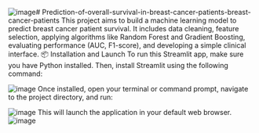 ![image](https://github.com/user-attachments/assets/31886122-bca2-410e-81ef-facdf257fe8c)# Prediction-of-overall-survival-in-breast-cancer-patients-breast-cancer-patients
This project aims to build a machine learning model to predict breast cancer patient survival. It includes data cleaning, feature selection, applying algorithms like Random Forest and Gradient Boosting, evaluating performance (AUC, F1-score), and developing a simple clinical interface.
📦 Installation and Launch
To run this Streamlit app, make sure you have Python installed. Then, install Streamlit using the following command:

![image](https://github.com/user-attachments/assets/c04f0c8e-82f5-4934-8158-f689cd483fe7)
Once installed, open your terminal or command prompt, navigate to the project directory, and run:

![image](https://github.com/user-attachments/assets/a902005c-5c34-473b-b395-9b12468e7e12)
This will launch the application in your default web browser.
![image](https://github.com/user-attachments/assets/cb3325a6-0f81-49e5-b5f4-93fdd1e54d56)

